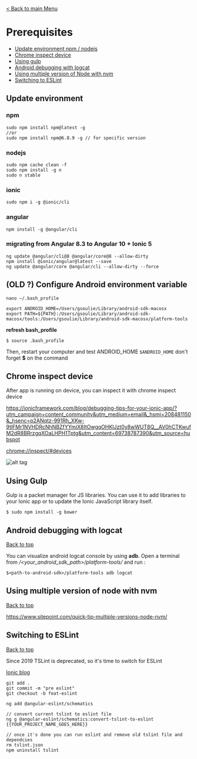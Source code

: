 [< Back to main Menu](https://github.com/gsoulie/Mobile-App-Development/blob/master/ionic2-test.md)    

# Prerequisites

* [Update environment npm / nodejs](#update-environment)      
* [Chrome inspect device](#chrome-inspect-device)  
* [Using gulp](#using-gulp)   
* [Android debugging with logcat](#android-debugging-with-logcat)    
* [Using multiple version of Node with nvm](#using-multiple-version-of-node-with-nvm)     
* [Switching to ESLint](#switching-to-eslint)        

## Update environment

### npm

````
sudo npm install npm@latest -g
//or
sudo npm install npm@6.8.9 -g // for specific version
````

### nodejs

````
sudo npm cache clean -f
sudo npm install -g n
sudo n stable
````

### ionic

````
sudo npm i -g @ionic/cli
````

### angular

````
npm install -g @angular/cli
````

### migrating from Angular 8.3 to Angular 10 + Ionic 5

````
ng update @angular/cli@8 @angular/core@8 --allow-dirty
npm install @ionic/angular@latest --save
ng update @angular/core @angular/cli --allow-dirty --force
````

## (OLD ?) Configure Android environment variable

```
nano ~/.bash_profile
```

```
export ANDROID_HOME=/Users/gsoulie/Library/android-sdk-macosx
export PATH=${PATH}:/Users/gsoulie/Library/android-sdk-macosx/tools:/Users/gsoulie/Library/android-sdk-macosx/platform-tools
```

**refresh bash_profile**

```
$ source .bash_profile
```

Then, restart your computer and test ANDROID_HOME ```$ANDROID_HOME``` don't forget **$** on the command

## Chrome inspect device

After app is running on device, you can inspect it with chrome inspect device

https://ionicframework.com/blog/debugging-tips-for-your-ionic-app/?utm_campaign=content_community&utm_medium=email&_hsmi=208481150&_hsenc=p2ANqtz-991Rh_XKw-9tlFMr1NVHDRcNhNBZfYYmiX8ItOwgqOHKIJzt0y8wWUT8Q__AV0hCTKwufM2dR8BRrzgqXOaLHPH1Tptg&utm_content=69738787390&utm_source=hubspot

[chrome://inspect/#devices](chrome://inspect/#devices)    

![alt tag](https://s-media-cache-ak0.pinimg.com/originals/8e/52/17/8e5217a74089f046435655d0e0477517.png)


## Using Gulp

Gulp is a packet manager for JS libraries. You can use it to add libraries to your Ionic app or to update the Ionic JavaScript library itself.

```
$ sudo npm install -g bower
```
## Android debugging with logcat
[Back to top](#prerequisites) 

You can visualize android logcat console by using **adb**. Open a terminal from */<your_android_sdk_path>/platform-tools/* and run :

````
$<path-to-android-sdk>/platform-tools adb logcat
````

## Using multiple version of node with nvm
[Back to top](#prerequisites) 

https://www.sitepoint.com/quick-tip-multiple-versions-node-nvm/

## Switching to ESLint
[Back to top](#prerequisites) 

Since 2019 TSLint is deprecated, so it's time to switch for ESLint

[Ionic blog](https://ionicframework.com/blog/eslint-for-ionic-angular/)       

````
git add .
git commit -m "pre eslint"
git checkout -b feat-eslint

ng add @angular-eslint/schematics

// convert current tslint to eslint file
ng g @angular-eslint/schematics:convert-tslint-to-eslint {{YOUR_PROJECT_NAME_GOES_HERE}}

// once it's done you can run eslint and remove old tslint file and dependcies
rm tslint.json
npm uninstall tslint
````

